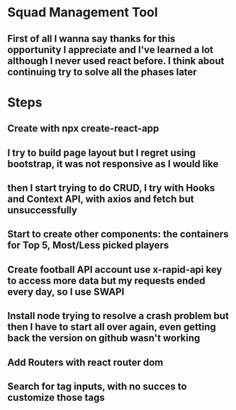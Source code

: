 # Squad Management Tool

## First of all I wanna say thanks for this opportunity I appreciate and I've learned a lot although I never used react before. I think about continuing try to solve all the phases later 

# Steps

## Create with npx create-react-app

## I try to build page layout but I regret using bootstrap, it was not responsive as I would like

## then I start trying to do CRUD, I try with Hooks and Context API, with axios and fetch but unsuccessfully

## Start to create other components: the containers for Top 5, Most/Less picked players

## Create football API account use x-rapid-api key to access more data but my requests ended every day, so I use SWAPI

## Install node trying to resolve a crash problem but then I have to start all over again, even getting back the version on github wasn't working

## Add Routers with react router dom 

## Search for tag inputs, with no succes to customize those tags